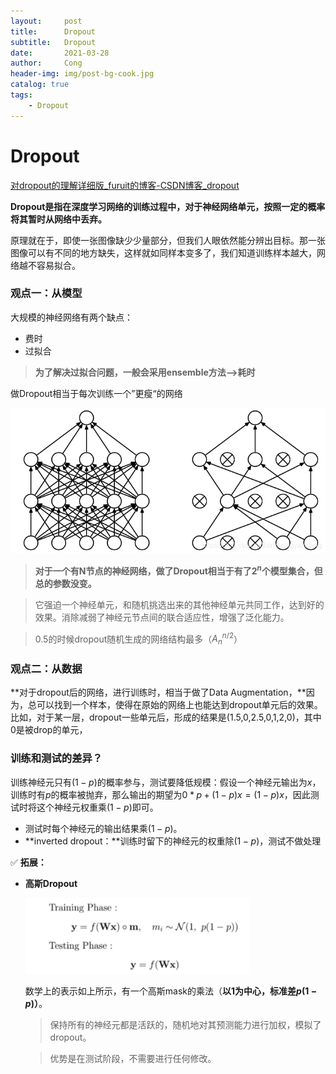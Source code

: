 ```yaml
---
layout:     post
title:      Dropout
subtitle:   Dropout
date:       2021-03-28
author:     Cong
header-img: img/post-bg-cook.jpg
catalog: true
tags:
    - Dropout
---
```




# Dropout

[](https://blog.csdn.net/stdcoutzyx/article/details/49022443)

[对dropout的理解详细版_furuit的博客-CSDN博客_dropout](https://blog.csdn.net/fu6543210/article/details/84450890)

**Dropout是指在深度学习网络的训练过程中，对于神经网络单元，按照一定的概率将其暂时从网络中丢弃。**

原理就在于，即使一张图像缺少少量部分，但我们人眼依然能分辨出目标。那一张图像可以有不同的地方缺失，这样就如同样本变多了，我们知道训练样本越大，网络越不容易拟合。

### ****观点一：从模型****

大规模的神经网络有两个缺点：

- 费时
- 过拟合

> **为了解决过拟合问题，一般会采用ensemble方法——>耗时**
> 

做Dropout相当于每次训练一个”更瘦“的网络

![Untitled](https://github.com/xucong1018/xucong1018.github.io/blob/master/img/Dropout/Untitled.png?raw=true)

> **对于一个有N节点的神经网络，做了Dropout相当于有了$2^n$个模型集合，但总的参数没变。**
> 

> 它强迫一个神经单元，和随机挑选出来的其他神经单元共同工作，达到好的效果。消除减弱了神经元节点间的联合适应性，增强了泛化能力。
> 

> 0.5的时候dropout随机生成的网络结构最多（$A_n^{n/2}$）
> 

### ****观点二：从数据****

**对于dropout后的网络，进行训练时，相当于做了Data Augmentation，**因为，总可以找到一个样本，使得在原始的网络上也能达到dropout单元后的效果。 比如，对于某一层，dropout一些单元后，形成的结果是(1.5,0,2.5,0,1,2,0)，其中0是被drop的单元，

### **训练和测试的差异？**

训练神经元只有$(1-p)$的概率参与，测试要降低规模：假设一个神经元输出为$x$，训练时有$p$的概率被抛弃，那么输出的期望为$0*p+(1-p)x=(1-p)x$，因此测试时将这个神经元权重乘$(1-p)$即可。
- 测试时每个神经元的输出结果乘$(1-p)$。
- **inverted dropout：**训练时留下的神经元的权重除$(1-p)$，测试不做处理

✅ **拓展：**

- **高斯Dropout**
    
    ![Untitled](https://github.com/xucong1018/xucong1018.github.io/blob/master/img/Dropout/Untitled%201.png?raw=true)
    
    数学上的表示如上所示，有一个高斯mask的乘法（**以1为中心，标准差$p(1-p)$）**。
    
    > 保持所有的神经元都是活跃的，随机地对其预测能力进行加权，模拟了dropout。
    > 
    
    > 优势是在测试阶段，不需要进行任何修改。
    > 

